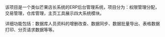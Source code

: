 

  该项目是一个类似芒果店长系统的ERP后台管理系统，项目分为：权限管理分配，交易管理，仓库管理，主页工具展示四大系统模块。
  
  详细功能包括：数据库人员资料的增删改查、数据同步、数据批量导出、表格数据打印、分页请求数据等等。
